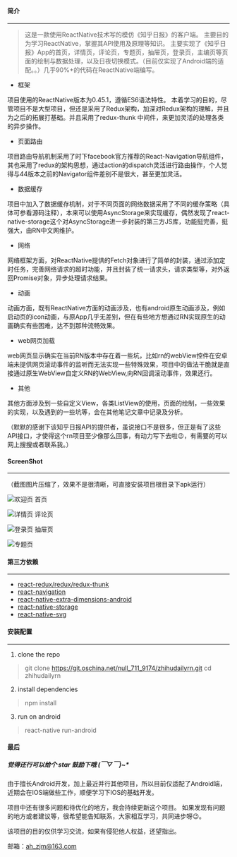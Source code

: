##### 
#### 简介
---
> 这是一款使用ReactNative技术写的模仿《知乎日报》的客户端。
主要目的为学习ReactNative，掌握其API使用及原理等知识。
>  主要实现了《知乎日报》App的首页，详情页，评论页，专题页，抽屉页，登录页，主编页等页面的绘制与数据处理，以及日夜切换模式。（目前仅实现了Android端的适配。。）几乎90%+的代码在ReactNative端编写。



- 框架

项目使用的ReactNative版本为0.45.1，遵循ES6语法特性。
本着学习的目的，尽管项目不是大型项目，但还是采用了Redux架构，加深对Redux架构的理解，并且为之后的拓展打基础。并且采用了redux-thunk 中间件，来更加灵活的处理各类的异步操作。

- 页面路由

项目路由导航机制采用了时下facebook官方推荐的React-Navigation导航组件，其也采用了redux的架构思想，通过action的dispatch灵活进行路由操作，个人觉得与44版本之前的Navigator组件差别不是很大，甚至更加灵活。

- 数据缓存

项目中加入了数据缓存机制，对于不同页面的网络数据采用了不同的缓存策略（具体可参看源码注释），本来可以使用AsyncStorage来实现缓存，偶然发现了react-native-storage这个对AsyncStorage进一步封装的第三方JS库，功能挺完善，挺强大，由RN中文网维护。

- 网络

网络框架方面，对ReactNative提供的Fetch对象进行了简单的封装，通过添加定时任务，完善网络请求的超时功能，并且封装了统一请求头，请求类型等，对外返回Promise对象，异步处理请求结果。

- 动画

动画方面，既有ReactNative方面的动画涉及，也有android原生动画涉及，例如启动页的icon动画，与原App几乎无差别，但在有些地方想通过RN实现原生的动画确实有些困难，达不到那种流畅效果。

- web网页加载

web网页显示确实在当前RN版本中存在着一些坑，比如rn的webView控件在安卓端未提供网页滚动事件的监听而无法实现一些特殊效果，项目中的做法干脆就是直接通过原生WebView自定义RN的WebView,向RN回调滚动事件，效果还行。

- 其他

其他方面涉及到一些自定义View，各类ListView的使用，页面的绘制，一些效果的实现，以及遇到的一些坑等，会在其他笔记文章中记录及分析。

（默默的感谢下该知乎日报API的提供者，虽说接口不是很多，但正是有了这些API接口，才使得这个rn项目至少像那么回事，有动力写下去啦😉，有需要的可以网上搜搜或者联系我。）
#### ScreenShot
---
（截图图片压缩了，效果不是很清晰，可直接安装项目根目录下apk运行）

![欢迎页  首页](http://upload-images.jianshu.io/upload_images/1948083-dad44eebcedaf8d0.jpg?imageMogr2/auto-orient/strip%7CimageView2/2/w/1240)





![详情页 评论页](http://upload-images.jianshu.io/upload_images/1948083-ac42b517d585a40c.jpg?imageMogr2/auto-orient/strip%7CimageView2/2/w/1240)






![登录页 抽屉页](http://upload-images.jianshu.io/upload_images/1948083-bcfd7a494fd559a1.jpg?imageMogr2/auto-orient/strip%7CimageView2/2/w/1240)






![专题页](http://upload-images.jianshu.io/upload_images/1948083-db9161e17e36a27e.jpg?imageMogr2/auto-orient/strip%7CimageView2/2/w/1240)




#### 第三方依赖
---
- [react-redux/redux/redux-thunk](http://www.ruanyifeng.com/blog/2016/09/redux_tutorial_part_one_basic_usages.html)
-  [react-navigation](https://reactnavigation.org)
- [react-native-extra-dimensions-android](https://github.com/Sunhat/react-native-extra-dimensions-android)
- [react-native-storage](https://github.com/sunnylqm/react-native-storage)
- [react-native-svg](https://github.com/react-native-community/react-native-svg)



#### 安装配置
---
 1. clone the repo

> git clone https://git.oschina.net/null_711_9174/zhihudailyrn.git
>cd zhihudailyrn

 2. install dependencies 
> npm install

 3. run on android 
> react-native run-android

#### 最后

#####    觉得还行可以给个 star 鼓励下哦  (￣▽￣)~*

由于擅长Android开发，加上最近并行其他项目，所以目前仅适配了Android端，近期会在IOS端做些工作，顺便学习下IOS的基础开发。

项目中还有很多问题和待优化的地方，我会持续更新这个项目。
如果发现有问题的地方或者建议等，很希望能告知联系，大家相互学习，共同进步呀😉。

该项目的目的仅供学习交流，如果有侵犯他人权益，还望指出。

邮箱：ah_zjm@163.com
